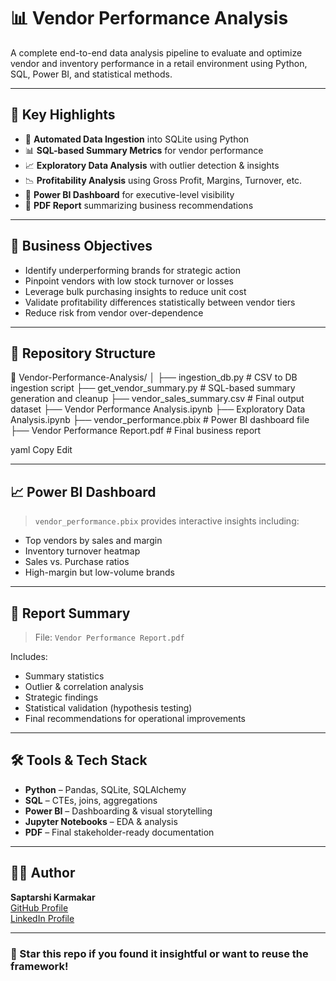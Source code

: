 # 📊 Vendor Performance Analysis

A complete end-to-end data analysis pipeline to evaluate and optimize vendor and inventory performance in a retail environment using Python, SQL, Power BI, and statistical methods.

---

## 🚀 Key Highlights

- 🔄 **Automated Data Ingestion** into SQLite using Python
- 📊 **SQL-based Summary Metrics** for vendor performance
- 📈 **Exploratory Data Analysis** with outlier detection & insights
- 📉 **Profitability Analysis** using Gross Profit, Margins, Turnover, etc.
- 📑 **Power BI Dashboard** for executive-level visibility
- 📄 **PDF Report** summarizing business recommendations

---

## 🧾 Business Objectives

- Identify underperforming brands for strategic action
- Pinpoint vendors with low stock turnover or losses
- Leverage bulk purchasing insights to reduce unit cost
- Validate profitability differences statistically between vendor tiers
- Reduce risk from vendor over-dependence

---

## 📁 Repository Structure

📂 Vendor-Performance-Analysis/
│
├── ingestion_db.py # CSV to DB ingestion script
├── get_vendor_summary.py # SQL-based summary generation and cleanup
├── vendor_sales_summary.csv # Final output dataset
├── Vendor Performance Analysis.ipynb
├── Exploratory Data Analysis.ipynb
├── vendor_performance.pbix # Power BI dashboard file
├── Vendor Performance Report.pdf # Final business report

yaml
Copy
Edit

---

## 📈 Power BI Dashboard

> `vendor_performance.pbix` provides interactive insights including:
- Top vendors by sales and margin
- Inventory turnover heatmap
- Sales vs. Purchase ratios
- High-margin but low-volume brands

---

## 📄 Report Summary

> File: `Vendor Performance Report.pdf`

Includes:
- Summary statistics
- Outlier & correlation analysis
- Strategic findings
- Statistical validation (hypothesis testing)
- Final recommendations for operational improvements

---

## 🛠️ Tools & Tech Stack

- **Python** – Pandas, SQLite, SQLAlchemy
- **SQL** – CTEs, joins, aggregations
- **Power BI** – Dashboarding & visual storytelling
- **Jupyter Notebooks** – EDA & analysis
- **PDF** – Final stakeholder-ready documentation

---

## 👨‍💼 Author

**Saptarshi Karmakar**  
[GitHub Profile](https://github.com/Saptarshi014)  
[LinkedIn Profile](https://www.linkedin.com/in/saptarshi-karmakar-530720336/)

---

### 🌟 Star this repo if you found it insightful or want to reuse the framework!
